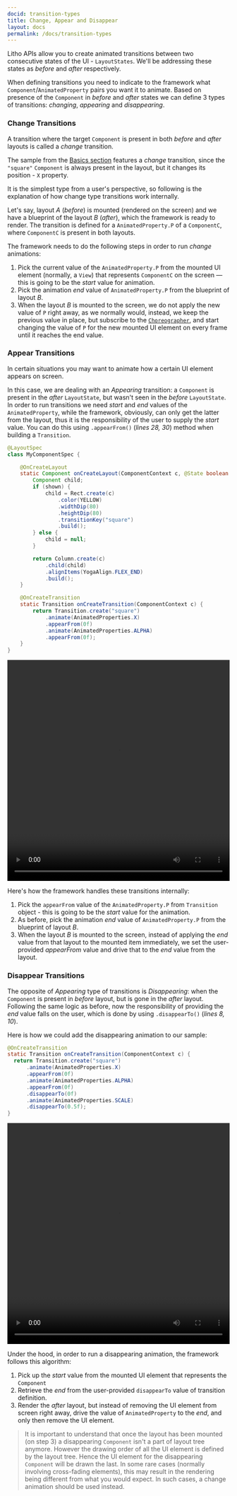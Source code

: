 ```yaml
---
docid: transition-types
title: Change, Appear and Disappear
layout: docs
permalink: /docs/transition-types
---
```


Litho APIs allow you to create animated transitions between two consecutive states of the UI - `LayoutStates`. We'll be addressing these states as *before* and *after* respectively.

When defining transitions you need to indicate to the framework what `Component`/`AnimatedProperty` pairs you want it to animate. Based on presence of the `Component` in *before* and *after* states we can define 3 types of transitions: *changing*, *appearing* and *disappearing*.

### Change Transitions

A transition where the target `Component` is present in both *before* and *after* layouts is called a *change* transition.

The sample from the [Basics section](/docs/transition-basics) features a *change* transition, since the `"square"` `Component` is always present in the layout, but it changes its position - `X` property.

It is the simplest type from a user's perspective, so following is the explanation of how change type transitions work internally.

Let's say, layout *A* (*before*) is mounted (rendered on the screen) and we have a blueprint of the layout *B* (*after*), which the framework is ready to render. The transition is defined for a  `AnimatedProperty.P` of a `ComponentC`, where `ComponentC` is present in both layouts.

The framework needs to do the following steps in order to run *change* animations:

1. Pick the current value of the `AnimatedProperty.P` from the mounted UI element (normally, a `View`) that represents `ComponentC` on the screen — this is going to be the *start* value for animation.
2. Pick the animation *end* value of `AnimatedProperty.P` from the blueprint of layout *B*.
3. When the layout *B* is mounted to the screen, we do not apply the new value of `P` right away, as we normally would, instead, we keep the previous value in place, but subscribe to the [`Choreographer`](/javadoc/com/facebook/litho/choreographercompat/ChoreographerCompat), and start changing the value of `P` for the new mounted UI element on every frame until it reaches the end value.

### Appear Transitions

In certain situations you may want to animate how a certain UI element appears on screen.

In this case, we are dealing with an *Appearing* transition: a `Component` is present in the *after* `LayoutState`, but wasn't seen in the *before* `LayoutState`. In order to run transitions we need *start* and *end* values of the `AnimatedProperty`, while the framework, obviously, can only get the latter from the layout, thus it is the responsibility of the user to supply the *start* value. You can do this using `.appearFrom()` (*lines 28, 30*) method when building a `Transition`.

```java
@LayoutSpec
class MyComponentSpec {

    @OnCreateLayout
    static Component onCreateLayout(ComponentContext c, @State boolean shown) {
        Component child;
        if (shown) {
            child = Rect.create(c)
                .color(YELLOW)
                .widthDip(80)
                .heightDip(80)
                .transitionKey("square")
                .build();
        } else {
            child = null;
        }

        return Column.create(c)
            .child(child)
            .alignItems(YogaAlign.FLEX_END)
            .build();
    }

    @OnCreateTransition
    static Transition onCreateTransition(ComponentContext c) {
        return Transition.create("square")
            .animate(AnimatedProperties.X)
            .appearFrom(0f)
            .animate(AnimatedProperties.ALPHA)
            .appearFrom(0f);
    }
}
```

<video loop autoplay class="video" style="width: 100%; height: 500px;">
  <source type="video/webm" src="/static/videos/transitions/appear.webm"></source>
  <p>Your browser does not support the video element.</p>
</video>

Here's how the framework handles these transitions internally:
1. Pick the `appearFrom` value of the `AnimatedProperty.P` from `Transition` object - this is going to be the *start* value for the animation.
2. As before, pick the animation *end* value of `AnimatedProperty.P` from the blueprint of layout *B*.
3. When the layout *B* is mounted to the screen, instead of applying the *end* value from that layout to the mounted item immediately, we set the user-provided *appearFrom* value and drive that to the *end* value from the layout.

### Disappear Transitions

The opposite of *Appearing* type of transitions is *Disappearing*: when the `Component` is present in *before* layout, but is gone in the *after* layout. Following the same logic as before, now the responsibility of providing the *end* value falls on the user, which is done by using `.disappearTo()` (*lines 8, 10*).

Here is how we could add the disappearing animation to our sample:

```java
@OnCreateTransition
static Transition onCreateTransition(ComponentContext c) {
  return Transition.create("square")
      .animate(AnimatedProperties.X)
      .appearFrom(0f)
      .animate(AnimatedProperties.ALPHA)
      .appearFrom(0f)
      .disappearTo(0f)
      .animate(AnimatedProperties.SCALE)
      .disappearTo(0.5f);
}
```

<video loop autoplay class="video" style="width: 100%; height: 500px;">
  <source type="video/webm" src="/static/videos/transitions/disappear.webm"></source>
  <p>Your browser does not support the video element.</p>
</video>

Under the hood, in order to run a disappearing animation, the framework follows this algorithm:

1. Pick up the *start* value from the mounted UI element that represents the `Component`
2. Retrieve the *end* from the user-provided `disappearTo` value of transition definition.
3. Render the *after* layout, but instead of removing the UI element from screen right away, drive the value of `AnimatedProperty` to the *end*, and only then remove the UI element.

> It is important to understand that once the layout has been mounted (on step 3) a disappearing `Component` isn't a part of layout tree anymore. However the drawing order of all the UI element is defined by the layout tree. Hence the UI element for the disappearing `Component` will be drawn the last. In some rare cases (normally involving cross-fading elements), this may result in the rendering being different from what you would expect. In such cases, a change animation should be used instead.